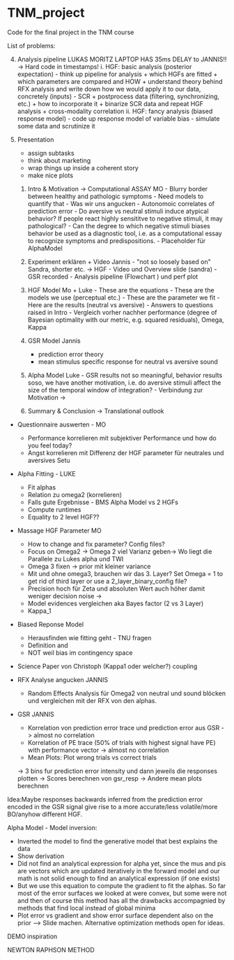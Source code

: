 # TNM_project
Code for the final project in the TNM course

List of problems:

4) Analysis pipeline LUKAS
    MORITZ LAPTOP HAS 35ms DELAY to JANNIS!! -> Hard code in timestamps!
    i. HGF: basic analysis (posterior expectation)
        - think up pipeline for analysis 
            + which HGFs are fitted
            + which parameters are compared and HOW
            + understand theory behind RFX analysis and write down how we would apply it to our data, concretely (inputs)
        - SCR
            + postprocess data (filtering, synchronizing, etc.)
            + how to incorporate it
            + binarize SCR data and repeat HGF analysis
            + cross-modality correlation
    ii. HGF: fancy analysis (biased response model)
        - code up response model of variable bias
        - simulate some data and scrutinize it

5) Presentation
    - assign subtasks
    - think about marketing
    - wrap things up inside a coherent story
    - make nice plots

    1)  Intro & Motivation -> Computational ASSAY           MO
            - Blurry border between healthy and pathologic symptoms
            - Need models to quantify that
            - Was wir uns angucken
                - Autonomoic correlates of prediction error 
                - Do aversive vs neutral stimuli induce atypical behavior? If people react highly sensititve to negative stimuli, it may pathological?
                - Can the degree to which negative stimuli biases behavior be used as a diagnostic tool, i.e. as a computational essay to recognize symptoms and predispositions.
                - Placeholder für AlphaModel   
    2)  Experiment erklären + Video         Jannis
            - "not so loosely based on"  Sandra, shorter etc. -> HGF 
            - Video und Overview slide (sandra)
            - GSR recorded
            - Analysis pipeline (Flowchart ) und perf plot
    3)  HGF Model           Mo + Luke
            - These are the equations
            - These are the models we use (perceptual etc.)
            - These are the parameter we fit
            - Here are the results (neutral vs aversive)
            - Answers to questions raised in Intro
            - Vergleich vorher nachher performance (degree of Bayesian optimality with our metric, e.g. squared residuals), Omega, Kappa
    4)  GSR Model       Jannis
        - prediction error theory
        - mean stimulus specific response for neutral vs aversive sound

    5)  Alpha Model         Luke
            - GSR results not so meaningful, behavior results soso, we have another motivation, i.e. do aversive stimuli affect the size of the temporal window of integration?
            - Verbindung zur Motivation ->
    6)  Summary & Conclusion -> Translational outlook
    


- Questionnaire auswerten - MO 
    - Performance korrelieren mit subjektiver Performance und how do you feel today?
    - Angst korrelieren mit Differenz der HGF parameter für neutrales und aversives Setu


- Alpha Fitting - LUKE
    - Fit alphas 
    - Relation zu omega2 (korrelieren)
    - Falls gute Ergebnisse - BMS Alpha Model vs 2 HGFs
    - Compute runtimes
    - Equality to 2 level HGF??


- Massage HGF Parameter         MO
    -   How to change and fix parameter? Config files?         
    -   Focus on Omega2 -> Omega 2 viel Varianz geben-> Wo liegt die Parallele zu Lukes alpha und TWI
    -   Omega 3 fixen -> prior mit kleiner variance
    -   Mit und ohne omega3, brauchen wir das 3. Layer? Set Omega = 1 to get rid of third layer or use a 2_layer_binary_config file?
    -   Precision hoch für Zeta und absoluten Wert auch höher damit weniger decision noise -> 
    -   Model evidences vergleichen aka Bayes factor (2 vs 3 Layer)
    -   Kappa_1

- Biased Reponse Model
    -   Herausfinden wie fitting geht - TNU fragen
    -   Definition and 
    -   NOT weil bias im contingency space

- Science Paper von Christoph (Kappa1 oder welcher?) coupling   

- RFX Analyse angucken      JANNIS
    - Random Effects Analysis für Omega2 von neutral und sound blöcken und vergleichen mit der RFX von den alphas. 


- GSR                       JANNIS
    - Korrelation von prediction error trace und prediction error aus GSR -> almost no correlation 
    - Korrelation of PE trace (50% of trials with highest signal have PE) with performance vector -> almost no correlation
    - Mean Plots: Plot wrong trials vs correct trials

    -> 3 bins fur prediction error intensity und dann jeweils die responses plotten
    -> Scores berechnen von gsr_resp
    -> Andere mean plots berechnen

Idea:Maybe responses backwards inferred from the prediction error encoded in the GSR signal give rise to a more accurate/less volatile/more BO/anyhow different HGF.

Alpha Model - Model inversion:
- Inverted the model to find the generative model that best explains the data
- Show derivation
- Did not find an analytical expression for alpha yet, since the mus and pis are vectors which are updated iteratively in the forward model and our math is not solid enough to find an analytical expression (if one exists)
- But we use this equation to compute the gradient to fit the alphas. So far most of the error surfaces we looked at were convex, but some were not and then of course this method has all the drawbacks accompagnied by methods that find local instead of global minima
- Plot error vs gradient and show error surface dependent also on the prior
--> Slide machen. Alternative optimization methods open for ideas.


DEMO inspiration 

NEWTON RAPHSON METHOD

